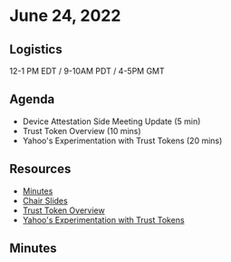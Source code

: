  # June 24, 2022

## Logistics

12-1 PM EDT / 9-10AM PDT / 4-5PM GMT

## Agenda

* Device Attestation Side Meeting Update (5 min)
* Trust Token Overview (10 mins)
* Yahoo's Experimentation with Trust Tokens (20 mins)

## Resources

* [Minutes](https://docs.google.com/document/d/1Jm785r59GWejIXpHQL1jnmI5_HOGEy9tsQR49vaIp90/edit?usp=sharing)
* [Chair Slides](https://docs.google.com/presentation/d/1WrSTsvQ4uwxDrd4VRI7Y0E3GNVGL6YVqDAlABV43nC0/edit?usp=sharing)
* [Trust Token Overview](https://docs.google.com/presentation/d/18pp0IqaGCfa8BTmGsHqqRJUaP4OiNJWMuSMORJTRiCw/edit?usp=sharing)
* [Yahoo's Experimentation with Trust Tokens](yahoo-trust-token.pdf)

## Minutes
